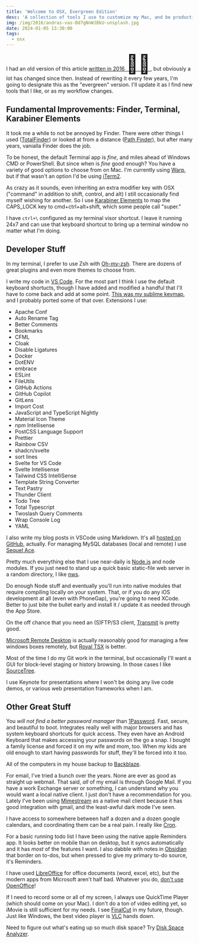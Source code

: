 ```yaml
---
title: 'Welcome to OSX, Evergreen Edition'
desc: 'A collection of tools I use to customize my Mac, and be productive as a web developer on a day to day basis.'
img: /img/2016/andras-vas-Bd7gNnWJBkU-unsplash.jpg
date: 2024-01-05 13:30:00
tags:
  - osx
---
```


I had an old version of this article [written in 2016 <span style="font-size: 50px">👴🏻</span>](/blog/2016/welcome-to-osx-2016-edition/), but obviously a lot has changed since then. Instead of rewriting it every few years, I'm going to designate this as the "evergreen" version. I'll update it as I find new tools that I like, or as my workflow changes.

## Fundamental Improvements: Finder, Terminal, Karabiner Elements

It took me a while to not be annoyed by Finder. There were other things I used ([TotalFinder][totalfinder]) or looked at from a distance ([Path Finder][pathfinder]), but after many years, vanialla Finder does the job.

To be honest, the default Terminal app is _fine_, and miles ahead of Windows CMD or PowerShell. But since when is _fine_ good enough? You have a variety of good options to choose from on Mac. I'm currently using [Warp][warp], but if that wasn't an option I'd be using [iTerm2][iterm].

As crazy as it sounds, even inheriting an extra modifier key with OSX ("command" in addition to shift, control, and alt) I still occasionally find myself wishing for another. So I use [Karabiner Elements][karabiner] to map the CAPS_LOCK key to cmd+ctrl+alt+shift, which some people call "super."

I have <code>ctrl+\\</code> configured as my terminal visor shortcut. I leave it running 24x7 and can use that keyboard shortcut to bring up a terminal window no matter what I'm doing.

## Developer Stuff

In my terminal, I prefer to use Zsh with [Oh-my-zsh][omz]. There are dozens of great plugins and even more themes to choose from.

I write my code in [VS Code][vscode]. For the most part I think I use the default keyboard shortucts, though I have added and modified a handful that I'll have to come back and add at some point. [This was my sublime keymap][keymap], and I probably ported some of that over. Extensions I use:

- Apache Conf
- Auto Rename Tag
- Better Comments
- Bookmarks
- CFML
- Cloak
- Disable Ligatures
- Docker
- DotENV
- embrace
- ESLint
- FileUtils
- GitHub Actions
- GitHub Copilot
- GitLens
- Import Cost
- JavaScript and TypeScript Nightly
- Material Icon Theme
- npm Intellisense
- PostCSS Language Support
- Prettier
- Rainbow CSV
- shadcn/svelte
- sort lines
- Svelte for VS Code
- Svelte Intellisense
- Tailwind CSS IntelliSense
- Template String Converter
- Text Pastry
- Thunder Client
- Todo Tree
- Total Typescript
- Twoslash Query Comments
- Wrap Console Log
- YAML

I also write my blog posts in VSCode using Markdown. It's all [hosted on GitHub][blog], actually. For managing MySQL databases (local and remote) I use [Sequel Ace][sql].

Pretty much everything else that I use near-daily is [Node.js][node] and node modules. If you just need to stand up a quick basic static-file web server in a random directory, I like [nws][nws].

Do enough Node stuff and eventually you'll run into native modules that require compiling locally on your system. That, or if you do any iOS development at all (even with PhoneGap), you're going to need XCode. Better to just bite the bullet early and install it / update it as needed through the App Store.

On the off chance that you need an (S)FTP/S3 client, [Transmit][transmit] is pretty good.

[Microsoft Remote Desktop][rdp] is actually reasonably good for managing a few windows boxes remotely, but [Royal TSX][royal] is better.

Most of the time I do my Git work in the terminal, but occasionally I'll want a GUI for block-level staging or history browsing. In those cases I like [SourceTree][sourcetree].

I use Keynote for presentations where I won't be doing any live code demos, or various web presentation frameworks when I am.

## Other Great Stuff

You _will not find a better password manager_ than [1Password][1p]. Fast, secure, and beautiful to boot. Integrates really well with major browsers and has system keyboard shortcuts for quick access. They even have an Android Keyboard that makes accessing your passwords on the go a snap. I bought a family license and forced it on my wife and mom, too. When my kids are old enough to start having passwords for stuff, they'll be forced into it too.

All of the computers in my house backup to [Backblaze][backblaze].

For email, I've tried a bunch over the years. None are ever as good as straight up webmail. That said, _all_ of my email is through Google Mail. If you have a work Exchange server or something, I can understand why you would want a local native client. I just don't have a recommendation for you. Lately I've been using [Mimestream][mimestream] as a native mail client because it has good integration with gmail, and the least-awful dark mode I've seen.

I have access to somewhere between half a dozen and a dozen google calendars, and coordinating them can be a real pain. I really like [Cron][cron].

For a basic running todo list I have been using the native apple Reminders app. It looks better on mobile than on desktop, but it syncs automatically and it has _most_ of the features I want. I also dabble with notes in [Obsidian][obsidian] that border on to-dos, but when pressed to give my primary to-do source, it's Reminders.

I have used [LibreOffice][libre] for office documents (word, excel, etc), but the modern apps from Microsoft aren't half bad. Whatever you do, [don't use OpenOffice][notoo]!

If I need to record some or all of my screen, I always use QuickTime Player (which should come on your Mac). I don't do a ton of video editing yet, so iMovie is still sufficient for my needs. I see [FinalCut][finalcut] in my future, though. Just like Windows, the best video player is [VLC][vlc] hands down.

Need to figure out what's eating up so much disk space? Try [Disk Space Analyzer][disk].

[tcmd]: http://www.ghisler.com/
[pathfinder]: http://www.cocoatech.com/pathfinder/
[totalfinder]: http://totalfinder.binaryage.com/
[iterm]: https://www.iterm2.com/
[omz]: http://ohmyz.sh/
[keymap]: /blog/2013/My-Sublime-Keymap-Common-KB-Shortcuts/
[sql]: https://github.com/Sequel-Ace/Sequel-Ace
[blog]: https://github.com/atuttle/blog
[node]: https://nodejs.org/
[nws]: https://github.com/knpwrs/nws
[transmit]: https://panic.com/transmit/
[rdp]: https://itunes.apple.com/us/app/microsoft-remote-desktop/id715768417?mt=12
[sourcetree]: https://www.sourcetreeapp.com/
[1p]: https://agilebits.com/onepassword
[backblaze]: https://www.backblaze.com/
[libre]: https://www.libreoffice.org/
[notoo]: http://www.theguardian.com/technology/askjack/2015/sep/03/switch-openoffice-libreoffice-or-microsoft-office
[finalcut]: http://www.apple.com/final-cut-pro/
[vlc]: http://www.videolan.org/vlc/index.html
[royal]: https://royalapps.com/ts/mac/features
[warp]: https://www.warp.dev/
[karabiner]: https://pqrs.org/osx/karabiner/
[mimestream]: https://mimestream.com/
[cron]: https://cron.app/
[obsidian]: https://obsidian.md/
[disk]: https://nektony.com/disk-expert
[vscode]: https://code.visualstudio.com/
